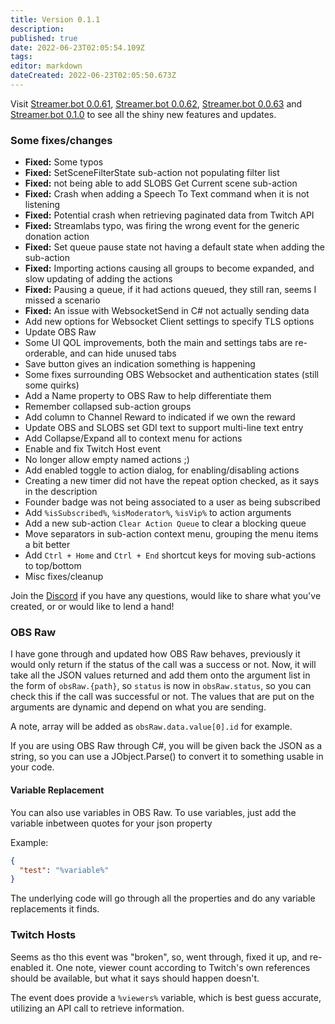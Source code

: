 ```yaml
---
title: Version 0.1.1
description:
published: true
date: 2022-06-23T02:05:54.109Z
tags:
editor: markdown
dateCreated: 2022-06-23T02:05:50.673Z
---
```


Visit [Streamer.bot 0.0.61](/en/Changelogs/Archives/Version-0061), [Streamer.bot 0.0.62](/en/Changelogs/Archives/Version-0062), [Streamer.bot 0.0.63](/en/Changelogs/Archives/Version-0063) and [Streamer.bot 0.1.0](/en/Changelogs/Archives/Version-010) to see all the shiny new features and updates.

### Some fixes/changes

* **Fixed:** Some typos
* **Fixed:** SetSceneFilterState sub-action not populating filter list
* **Fixed:** not being able to add SLOBS Get Current scene sub-action
* **Fixed:** Crash when adding a Speech To Text command when it is not listening
* **Fixed:** Potential crash when retrieving paginated data from Twitch API
* **Fixed:** Streamlabs typo, was firing the wrong event for the generic donation action
* **Fixed:** Set queue pause state not having a default state when adding the sub-action
* **Fixed:** Importing actions causing all groups to become expanded, and slow updating of adding the actions
* **Fixed:** Pausing a queue, if it had actions queued, they still ran, seems I missed a scenario
* **Fixed:** An issue with WebsocketSend in C# not actually sending data
* Add new options for Websocket Client settings to specify TLS options
* Update OBS Raw
* Some UI QOL improvements, both the main and settings tabs are re-orderable, and can hide unused tabs
* Save button gives an indication something is happening
* Some fixes surrounding OBS Websocket and authentication states (still some quirks)
* Add a Name property to OBS Raw to help differentiate them
* Remember collapsed sub-action groups
* Add column to Channel Reward to indicated if we own the reward
* Update OBS and SLOBS set GDI text to support multi-line text entry
* Add Collapse/Expand all to context menu for actions
* Enable and fix Twitch Host event
* No longer allow empty named actions ;)
* Add enabled toggle to action dialog, for enabling/disabling actions
* Creating a new timer did not have the repeat option checked, as it says in the description
* Founder badge was not being associated to a user as being subscribed
* Add `%isSubscribed%`, `%isModerator%`, `%isVip%` to action arguments
* Add a new sub-action `Clear Action Queue` to clear a blocking queue
* Move separators in sub-action context menu, grouping the menu items a bit better
* Add `Ctrl + Home` and `Ctrl + End` shortcut keys for moving sub-actions to top/bottom
* Misc fixes/cleanup

Join the [Discord](https://discord.gg/zuXpPpgD5K) if you have any questions, would like to share what you've created, or or would like to lend a hand!

### OBS Raw
I have gone through and updated how OBS Raw behaves, previously it would only return if the status of the call was a success or not.  Now, it will take all the JSON values returned and add them onto the argument list in the form of `obsRaw.{path}`, so `status` is now in `obsRaw.status`, so you can check this if the call was successful or not.  The values that are put on the arguments are dynamic and depend on what you are sending.

A note, array will be added as `obsRaw.data.value[0].id` for example.

If you are using OBS Raw through C#, you will be given back the JSON as a string, so you can use a JObject.Parse() to convert it to something usable in your code.

#### Variable Replacement

You can also use variables in OBS Raw.  To use variables, just add the variable inbetween quotes for your json property

Example:
```json
{
  "test": "%variable%"
}
```

The underlying code will go through all the properties and do any variable replacements it finds.

### Twitch Hosts
Seems as tho this event was "broken", so, went through, fixed it up, and re-enabled it.  One note, viewer count according to Twitch's own references should be available, but what it says should happen doesn't.

The event does provide a `%viewers%` variable, which is best guess accurate, utilizing an API call to retrieve information.